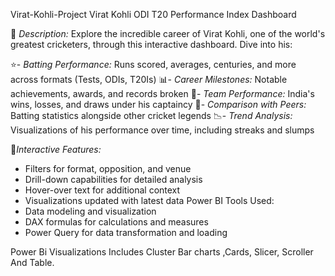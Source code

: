 Virat-Kohli-Project
Virat Kohli ODI T20 Performance Index Dashboard 

 🍁 *Description:* Explore the incredible career of Virat Kohli, one of the world's greatest cricketers, through this interactive dashboard. Dive into his:
 
 ⭐- *Batting Performance:* Runs scored, averages, centuries, and more across formats (Tests, ODIs, T20Is)
 📊- *Career Milestones:* Notable achievements, awards, and records broken
 🎯- *Team Performance:* India's wins, losses, and draws under his captaincy
 🧿- *Comparison with Peers:* Batting statistics alongside other cricket legends
 📉- *Trend Analysis:* Visualizations of his performance over time, including streaks and slumps
 
 🥅*Interactive Features:*
 
 - Filters for format, opposition, and venue
 - Drill-down capabilities for detailed analysis
 - Hover-over text for additional context
 - Visualizations updated with latest data
Power BI Tools Used:
 - Data modeling and visualization
 - DAX formulas for calculations and measures
 - Power Query for data transformation and loading
 
Power Bi Visualizations Includes Cluster Bar charts ,Cards, Slicer, Scroller  And Table.
